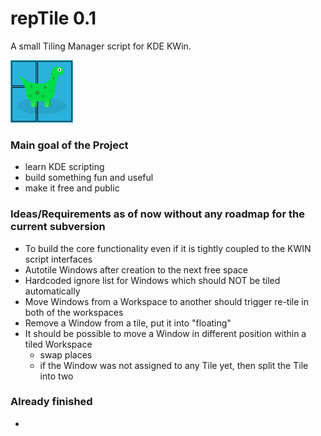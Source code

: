 # repTile 0.1

A small Tiling Manager script for KDE KWin.

<img src="./img/repTile-logo-100.png " />

### Main goal of the Project

-   learn KDE scripting
-   build something fun and useful
-   make it free and public

### Ideas/Requirements as of now without any roadmap for the current subversion

-   To build the core functionality even if it is tightly coupled to the KWIN script interfaces
-   Autotile Windows after creation to the next free space
-   Hardcoded ignore list for Windows which should NOT be tiled automatically
-   Move Windows from a Workspace to another should trigger re-tile in both of the workspaces
-   Remove a Window from a tile, put it into "floating"
-   It should be possible to move a Window in different position within a tiled Workspace
    -   swap places
    -   if the Window was not assigned to any Tile yet, then split the Tile into two

### Already finished

-
